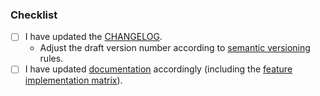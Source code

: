 <!---
Describe your changes in detail here.
If this fixes an issue, please write "Fixes #123", substituting the issue number.
-->

### Checklist

<!---
Go over all the following points, and put an `x` in all the boxes that apply.
Feel free to not tick any boxes that don't apply to this PR (e.g. refactoring may not need a CHANGELOG update).
If you're unsure about any of these, don't hesitate to ask. We're here to help!
-->

- [ ] I have updated the [CHANGELOG](CHANGELOG.md).
  - Adjust the draft version number according to [semantic versioning](https://semver.org/) rules.
- [ ] I have updated [documentation](docs/) accordingly (including the [feature implementation matrix](docs/Feature_Implementation_Matrix.md)).
